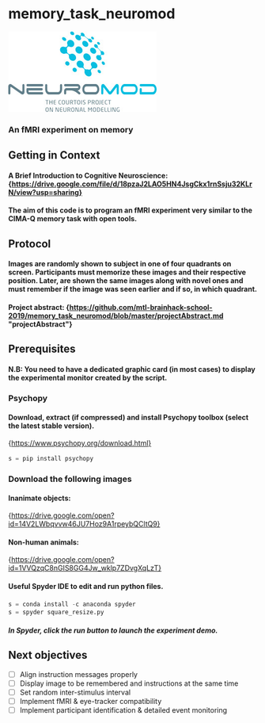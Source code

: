 # memory_task_neuromod
![alt text][logo_neuromod]
### An fMRI experiment on memory

[logo_neuromod]: https://raw.githubusercontent.com/mtl-brainhack-school-2019/memory_task_neuromod/master/logo_neuromod.jpg "Logo on web page"

## Getting in Context

#### A Brief Introduction to Cognitive Neuroscience: {https://drive.google.com/file/d/18pzaJ2LAO5HN4JsgCkx1rnSsju32KLrN/view?usp=sharing}
#### The aim of this code is to program an fMRI experiment very similar to the CIMA-Q memory task with open tools.

## Protocol

#### Images are randomly shown to subject in one of four quadrants on screen. Participants must memorize these images and their respective position. Later, are shown the same images along with novel ones and must remember if the image was seen earlier and if so, in which quadrant.


#### Project abstract: {https://github.com/mtl-brainhack-school-2019/memory_task_neuromod/blob/master/projectAbstract.md "projectAbstract"}


## Prerequisites
#### N.B: You need to have a dedicated graphic card (in most cases) to display the experimental monitor created by the script.

### Psychopy

#### Download, extract (if compressed) and install Psychopy toolbox (select the latest stable version).
{https://www.psychopy.org/download.html}
```python
s = pip install psychopy
```
### Download the following images

#### Inanimate objects:
{https://drive.google.com/open?id=14V2LWbqvvw46JU7Hoz9A1rpeybQCltQ9}

#### Non-human animals:
{https://drive.google.com/open?id=1VVQzqC8nGIS8GG4Jw_wklp7ZDvgXqLzT}

#### Useful Spyder IDE to edit and run python files.
```python
s = conda install -c anaconda spyder
s = spyder square_resize.py
```
##### In Spyder, click the run button to launch the experiment demo.

## Next objectives

- [ ] Align instruction messages properly
- [ ] Display image to be remembered and instructions at the same time
- [ ] Set random inter-stimulus interval
- [ ] Implement fMRI & eye-tracker compatibility
- [ ] Implement participant identification & detailed event monitoring

